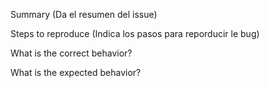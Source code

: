 Summary
(Da el resumen del issue)

Steps to reproduce
(Indica los pasos para reporducir le bug)


What is the correct behavior?


What is the expected behavior?
